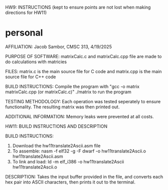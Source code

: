 HW9: INSTRUCTIONS (kept to ensure points are not lost when making directions for HW11)
# personal
AFFILIATION:
Jacob Sambor, CMSC 313, 4/19/2025

PURPOSE OF SOFTWARE:
matrixCalc.c and matrixCalc.cpp file are made to do calculations with matricies

FILES:
matrix.c is the main source file for C code and matrix.cpp is the main source file for C++ code

BUILD INSTRUCTIONS:
Compile the program with "gcc -o matrix matrixCalc.cpp (or matrixCalc.c)"
./matrix to run the program

TESTING METHODOLOGY:
Each operation was tested seperately to ensure functionality. The resulting matrix was then printed out.

ADDITIONAL INFORMATION:
Memory leaks were prevented at all costs.


HW11: BUILD INSTRUCTIONS AND DESCRIPTION

BUILD INSTRUCTIONS:
  1. Download the hw11translate2Ascii.asm file
  2. To assemble: nasm -f elf32 -g -F dwarf -o hw11translate2Ascii.o hw11translate2Ascii.asm
  3. To link and load: ld -m elf_i386 -o hw11translate2Ascii hw11translate2Ascii.o

DESCRIPTION:
Takes the input buffer provided in the file, and converts each hex pair into ASCII characters, then prints it out to the terminal.
